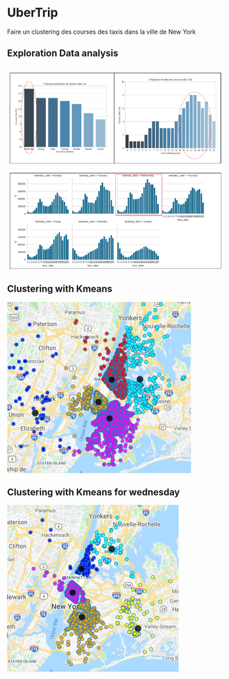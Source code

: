 # UberTrip
Faire un clustering des courses des taxis dans la ville de New York 

## Exploration Data analysis
![](Figs/fig1.png)
![](Figs/fig2.png)

## Clustering with Kmeans
![](Figs/fig3.png)

## Clustering with Kmeans for wednesday
![](Figs/fig4.png)


